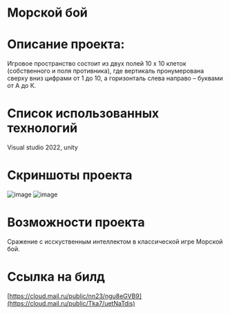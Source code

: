 # Морской бой
# Описание проекта:
Игровое пространство состоит из двух полей 10 х 10 клеток (собственного и поля противника), где вертикаль пронумерована сверху вниз цифрами от 1 до 10, а горизонталь слева направо – буквами от А до К.
# Список использованных технологий
Visual studio 2022, unity
# Скриншоты проекта
![image](https://github.com/dirolch/Morskoy_boy/assets/112943263/143c194f-dc41-47f7-b885-640a640dedc1)
![image](https://github.com/dirolch/Morskoy_boy/assets/112943263/4d0d3d12-e207-4478-99ed-5a142ae11225)
# Возможности проекта
Сражение с исскуственным интеллектом в классической игре Морской бой.
# Ссылка на билд
[https://cloud.mail.ru/public/nn23/ngu8eGVB9](https://cloud.mail.ru/public/Tka7/uetNaTdis)
